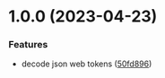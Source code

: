 # 1.0.0 (2023-04-23)


### Features

* decode json web tokens ([50fd896](https://github.com/prestonvtonder/dotnet-jwtil/commit/50fd896823fe663ec2d83fc5334975ee62dec1fe))
